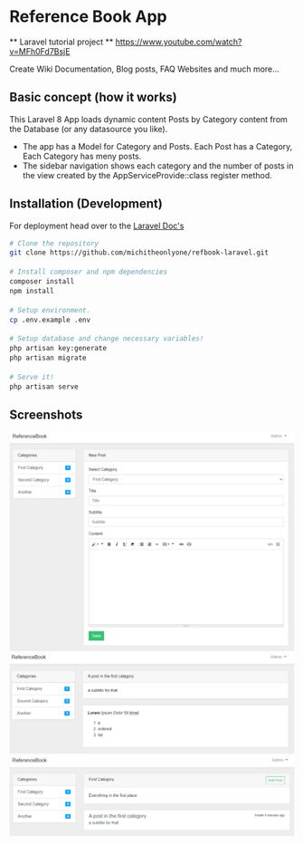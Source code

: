 # Reference Book App
** Laravel tutorial project **
https://www.youtube.com/watch?v=MFh0Fd7BsjE

Create Wiki Documentation, Blog posts, FAQ Websites and much more...

## Basic concept (how it works)
This Laravel 8 App loads dynamic content Posts by Category content from the Database (or any datasource you like).

- The app has a Model for Category and Posts. Each Post has a Category, Each Category has meny posts.
- The sidebar navigation shows each category and the number of posts in the view created by the AppServiceProvide::class register method.

## Installation (Development)
For deployment head over to the [Laravel Doc's](https://laravel.com/docs/8.x/deployment)

```bash
# Clone the repository
git clone https://github.com/michitheonlyone/refbook-laravel.git

# Install composer and npm dependencies
composer install
npm install

# Setup environment.
cp .env.example .env

# Setup database and change necessary variables!
php artisan key:generate
php artisan migrate

# Serve it!
php artisan serve
```

## Screenshots
![Create Post](./screenshots/createpost.png)
![Show Post](./screenshots/showpost.png)
![Sho Posts](./screenshots/showpostlist.png)
